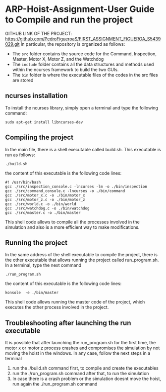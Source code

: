 # ARP-Hoist-Assignment-User Guide to Compile and run the project
GITHUB LINK OF THE PROJECT: https://github.com/PedroFigueroaS/FIRST_ASSIGNMENT_FIGUEROA_S5439029.git
In particular, the repository is organized as follows:
- The `src` folder contains the source code for the Command, Inspection, Master, Motor X, Motor Z, and the Watchdog
- The `include` folder contains all the data structures and methods used within the ncurses framework to build the two GUIs. 
- The `bin` folder is where the executable files of the codes in the src files are stored

## ncurses installation
To install the ncurses library, simply open a terminal and type the following command:
```console
sudo apt-get install libncurses-dev
```

## Compiling the project

In the main file, there is a shell executable called build.sh. This executable is run as follows:

```console
./build.sh
```
the content of this executable is the following code lines:
```console
#! /usr/bin/bash
gcc ./src/inspection_console.c -lncurses -lm -o ./bin/inspection
gcc ./src/command_console.c -lncurses -o ./bin/command
gcc ./src/motor_x.c -o ./bin/motor_x
gcc ./src/motor_z.c -o ./bin/motor_z
gcc ./src/world.c -o ./bin/world
gcc ./src/watchdog.c -o ./bin/watchdog
gcc ./src/master.c -o ./bin/master
```
This shell code allows to compile all the processes involved in the simulation and also is a more efficient way to make modifications.

## Running the project

In the same address of the shell executable to compile the project, there is the other executable that allows running the project called run_program.sh. In a terminal, type the next command

```console
./run_program.sh
```
the content of this executable is the following code lines:

```console
konsole  -e ./bin/master
```
This shell code allows running the master code of the project, which executes the other process involved in the project.

## Troubleshooting after launching the run executable

It is possible that after launching the run_program.sh for the first time, the motor x or motor z process crashes and compromises the simulation by not moving the hoist in the windows. In any case, follow the next steps in a terminal

1. run the ./build.sh command first, to compile and create the executables
2. run the ./run_program.sh command after that, to run the simulation
3. In case there is a crash problem or the simulation doesnt move the hoist, run again the ./run_program.sh command



